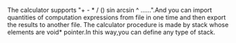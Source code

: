 The calculator supports "+ - * / () sin arcsin ^ ……".And you can import quantities of computation expressions from file in one time and then export the results to another file.
The  calculator procedure is made by stack whose elements are void* pointer.In this way,you can define any type of stack.
